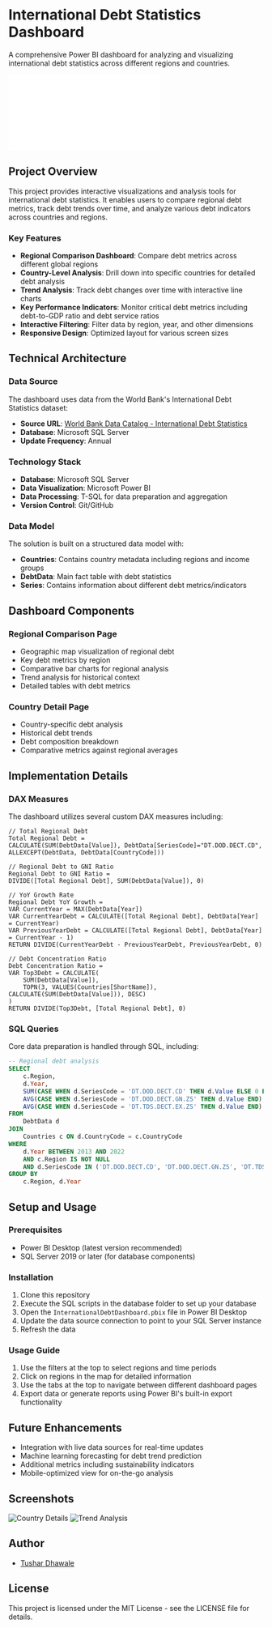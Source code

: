 # International Debt Statistics Dashboard

A comprehensive Power BI dashboard for analyzing and visualizing international debt statistics across different regions and countries.

![Dashboard Preview](Dashboard.pdf)

## Project Overview

This project provides interactive visualizations and analysis tools for international debt statistics. It enables users to compare regional debt metrics, track debt trends over time, and analyze various debt indicators across countries and regions.

### Key Features

- **Regional Comparison Dashboard**: Compare debt metrics across different global regions
- **Country-Level Analysis**: Drill down into specific countries for detailed debt analysis
- **Trend Analysis**: Track debt changes over time with interactive line charts
- **Key Performance Indicators**: Monitor critical debt metrics including debt-to-GDP ratio and debt service ratios
- **Interactive Filtering**: Filter data by region, year, and other dimensions
- **Responsive Design**: Optimized layout for various screen sizes

## Technical Architecture

### Data Source
The dashboard uses data from the World Bank's International Debt Statistics dataset:
- **Source URL**: [World Bank Data Catalog - International Debt Statistics](https://datacatalog.worldbank.org/search/dataset/0038015/International-Debt-Statistics)
- **Database**: Microsoft SQL Server
- **Update Frequency**: Annual

### Technology Stack
- **Database**: Microsoft SQL Server
- **Data Visualization**: Microsoft Power BI
- **Data Processing**: T-SQL for data preparation and aggregation
- **Version Control**: Git/GitHub

### Data Model
The solution is built on a structured data model with:
- **Countries**: Contains country metadata including regions and income groups
- **DebtData**: Main fact table with debt statistics
- **Series**: Contains information about different debt metrics/indicators

## Dashboard Components

### Regional Comparison Page
- Geographic map visualization of regional debt
- Key debt metrics by region
- Comparative bar charts for regional analysis
- Trend analysis for historical context
- Detailed tables with debt metrics

### Country Detail Page
- Country-specific debt analysis
- Historical debt trends
- Debt composition breakdown
- Comparative metrics against regional averages

## Implementation Details

### DAX Measures
The dashboard utilizes several custom DAX measures including:

```
// Total Regional Debt
Total Regional Debt = 
CALCULATE(SUM(DebtData[Value]), DebtData[SeriesCode]="DT.DOD.DECT.CD", ALLEXCEPT(DebtData, DebtData[CountryCode]))

// Regional Debt to GNI Ratio
Regional Debt to GNI Ratio = 
DIVIDE([Total Regional Debt], SUM(DebtData[Value]), 0)

// YoY Growth Rate
Regional Debt YoY Growth = 
VAR CurrentYear = MAX(DebtData[Year])
VAR CurrentYearDebt = CALCULATE([Total Regional Debt], DebtData[Year] = CurrentYear)
VAR PreviousYearDebt = CALCULATE([Total Regional Debt], DebtData[Year] = CurrentYear - 1)
RETURN DIVIDE(CurrentYearDebt - PreviousYearDebt, PreviousYearDebt, 0)

// Debt Concentration Ratio
Debt Concentration Ratio = 
VAR Top3Debt = CALCULATE(
    SUM(DebtData[Value]),
    TOPN(3, VALUES(Countries[ShortName]), CALCULATE(SUM(DebtData[Value])), DESC)
)
RETURN DIVIDE(Top3Debt, [Total Regional Debt], 0)
```

### SQL Queries
Core data preparation is handled through SQL, including:

```sql
-- Regional debt analysis
SELECT 
    c.Region,
    d.Year,
    SUM(CASE WHEN d.SeriesCode = 'DT.DOD.DECT.CD' THEN d.Value ELSE 0 END) AS TotalExternalDebt,
    AVG(CASE WHEN d.SeriesCode = 'DT.DOD.DECT.GN.ZS' THEN d.Value END) AS AvgDebtToGNIRatio,
    AVG(CASE WHEN d.SeriesCode = 'DT.TDS.DECT.EX.ZS' THEN d.Value END) AS AvgDebtServiceRatio
FROM 
    DebtData d
JOIN 
    Countries c ON d.CountryCode = c.CountryCode
WHERE 
    d.Year BETWEEN 2013 AND 2022
    AND c.Region IS NOT NULL
    AND d.SeriesCode IN ('DT.DOD.DECT.CD', 'DT.DOD.DECT.GN.ZS', 'DT.TDS.DECT.EX.ZS')
GROUP BY 
    c.Region, d.Year
```

## Setup and Usage

### Prerequisites
- Power BI Desktop (latest version recommended)
- SQL Server 2019 or later (for database components)

### Installation
1. Clone this repository
2. Execute the SQL scripts in the database folder to set up your database
3. Open the `InternationalDebtDashboard.pbix` file in Power BI Desktop
4. Update the data source connection to point to your SQL Server instance
5. Refresh the data

### Usage Guide
1. Use the filters at the top to select regions and time periods
2. Click on regions in the map for detailed information
3. Use the tabs at the top to navigate between different dashboard pages
4. Export data or generate reports using Power BI's built-in export functionality

## Future Enhancements
- Integration with live data sources for real-time updates
- Machine learning forecasting for debt trend prediction
- Additional metrics including sustainability indicators
- Mobile-optimized view for on-the-go analysis

## Screenshots
![Country Details](country-details.png)
![Trend Analysis](trend-analysis.png)

## Author
- [Tushar Dhawale](https://github.com/tushardhawale123)

## License
This project is licensed under the MIT License - see the LICENSE file for details.
